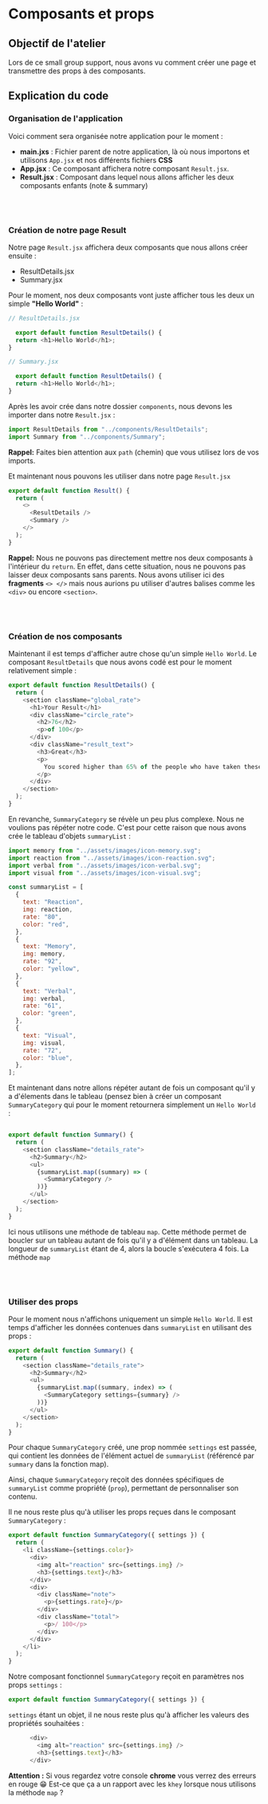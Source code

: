 # Composants et props

## Objectif de l'atelier
Lors de ce small group support, nous avons vu comment créer une page et transmettre des props à des composants.

## Explication du code
### Organisation de l'application

Voici comment sera organisée notre application pour le moment :

- **main.jxs** : Fichier parent de notre application, là où nous importons et utilisons `App.jsx` et nos différents fichiers **CSS**
- **App.jsx** : Ce composant affichera notre composant `Result.jsx`. 
- **Result.jsx** : Composant dans lequel nous allons afficher les deux composants enfants (note & summary)

<br>
<br>

### Création de notre page Result

Notre page `Result.jsx` affichera deux composants que nous allons créer ensuite :
- ResultDetails.jsx
- Summary.jsx

Pour le moment, nos deux composants vont juste afficher tous les deux un simple **"Hello World"** :

```js
// ResultDetails.jsx

  export default function ResultDetails() {
  return <h1>Hello World</h1>;
}

// Summary.jsx

  export default function ResultDetails() {
  return <h1>Hello World</h1>;
}
```

Après les avoir crée dans notre dossier `components`, nous devons les importer dans notre `Result.jsx` :

```js
import ResultDetails from "../components/ResultDetails";
import Summary from "../components/Summary";
```

**Rappel:** Faites bien attention aux `path` (chemin) que vous utilisez lors de vos imports.

Et maintenant nous pouvons les utiliser dans notre page `Result.jsx`

```js
export default function Result() {
  return (
    <>
      <ResultDetails />
      <Summary />
    </>
  );
}
```


**Rappel:** Nous ne pouvons pas directement mettre nos deux composants à l'intérieur du `return`. En effet, dans cette situation, nous ne pouvons pas laisser deux composants sans parents. Nous avons utiliser ici des **fragments** `<> </>` mais nous aurions pu utiliser d'autres balises comme les `<div>` ou encore `<section>`.

<br>
<br>

### Création de nos composants

Maintenant il est temps d'afficher autre chose qu'un simple `Hello World`. Le composant `ResultDetails` que nous avons codé est pour le moment relativement simple :

```js
export default function ResultDetails() {
  return (
    <section className="global_rate">
      <h1>Your Result</h1>
      <div className="circle_rate">
        <h2>76</h2>
        <p>of 100</p>
      </div>
      <div className="result_text">
        <h3>Great</h3>
        <p>
          You scored higher than 65% of the people who have taken these tests.
        </p>
      </div>
    </section>
  );
}
```

En revanche, `SummaryCategory` se révèle un peu plus complexe. Nous ne voulions pas répéter notre code. C'est pour cette raison que nous avons crée le tableau d'objets `summaryList` :

```js
import memory from "../assets/images/icon-memory.svg";
import reaction from "../assets/images/icon-reaction.svg";
import verbal from "../assets/images/icon-verbal.svg";
import visual from "../assets/images/icon-visual.svg";

const summaryList = [
  {
    text: "Reaction",
    img: reaction,
    rate: "80",
    color: "red",
  },
  {
    text: "Memory",
    img: memory,
    rate: "92",
    color: "yellow",
  },
  {
    text: "Verbal",
    img: verbal,
    rate: "61",
    color: "green",
  },
  {
    text: "Visual",
    img: visual,
    rate: "72",
    color: "blue",
  },
];
```

Et maintenant dans notre allons répéter autant de fois un composant qu'il y a d'élements dans le tableau (pensez bien à créer un composant `SummaryCategory` qui pour le moment retournera simplement un `Hello World` :

```js

export default function Summary() {
  return (
    <section className="details_rate">
      <h2>Summary</h2>
      <ul>
        {summaryList.map((summary) => (
          <SummaryCategory />
        ))}
      </ul>
    </section>
  );
}

```

Ici nous utilisons une méthode de tableau `map`. Cette méthode permet de boucler sur un tableau autant de fois qu'il y a d'élément dans un tableau.
La longueur de `summaryList` étant de 4, alors la boucle s'exécutera 4 fois. La méthode `map` 

<br>
<br>

### Utiliser des props

Pour le moment nous n'affichons uniquement un simple `Hello World`. Il est temps d'afficher les données contenues dans `summaryList` en utilisant des props :

```js
export default function Summary() {
  return (
    <section className="details_rate">
      <h2>Summary</h2>
      <ul>
        {summaryList.map((summary, index) => (
          <SummaryCategory settings={summary} />
        ))}
      </ul>
    </section>
  );
}
```

Pour chaque `SummaryCategory` créé, une prop nommée `settings` est passée, qui contient les données de l'élément actuel de `summaryList` (référencé par `summary` dans la fonction map). 

Ainsi, chaque `SummaryCategory` reçoit des données spécifiques de `summaryList` comme propriété (`prop`), permettant de personnaliser son contenu.

Il ne nous reste plus qu'à utiliser les props reçues dans le composant `SummaryCategory` :

```js
export default function SummaryCategory({ settings }) {
  return (
    <li className={settings.color}>
      <div>
        <img alt="reaction" src={settings.img} />
        <h3>{settings.text}</h3>
      </div>
      <div>
        <div className="note">
          <p>{settings.rate}</p>
        </div>
        <div className="total">
          <p>/ 100</p>
        </div>
      </div>
    </li>
  );
}
```

Notre composant fonctionnel `SummaryCategory` reçoit en paramètres nos props `settings` :
 ```js
export default function SummaryCategory({ settings }) {
```

`settings` étant un objet, il ne nous reste plus qu'à afficher les valeurs des propriétés souhaitées :

```js
      <div>
        <img alt="reaction" src={settings.img} />
        <h3>{settings.text}</h3>
      </div>
```

**Attention :** Si vous regardez votre console **chrome** vous verrez des erreurs en rouge 😁 Est-ce que ça a un rapport avec les `khey` lorsque nous utilisons la méthode `map` ?





